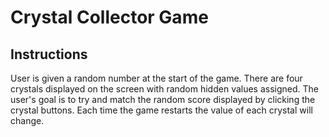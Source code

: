 # Crystal Collector Game

## Instructions
User is given a random number at the start of the game.
There are four crystals displayed on the screen with random hidden values assigned.
The user's goal is to try and match the random score displayed by clicking the crystal buttons.
Each time the game restarts the value of each crystal will change.

